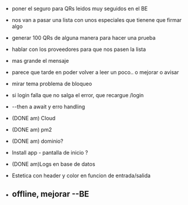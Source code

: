 - poner el seguro para QRs leidos muy seguidos en el BE
- nos van a pasar una lista con unos especiales que tienene que firmar algo
- generar 100 QRs de alguna manera para hacer una prueba
- hablar con los proveedores para que nos pasen la lista

- mas grande el mensaje
- parece que tarde en poder volver a leer un poco.. o mejorar o avisar 

- mirar tema problema de bloqueo

- si login falla que no salga el error, que recargue /login

- --then  a await y erro handling

- (DONE am) Cloud
- (DONE am) pm2
- (DONE am) dominio?

- Install app - pantalla de inicio ?

- (DONE am)Logs en base de datos

- Estetica con header y color en funcion de entrada/salida

- offline, mejorar
  --BE
  --
